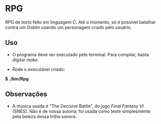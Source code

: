 RPG
===

RPG de texto feito em linguagem C.
Até o momento, só é possível batalhar contra um Goblin usando um personagem criado pelo usuário.

Uso
---
  - O programa deve ser executado pelo terminal. Para compilar, basta digitar *make*.

  - Rode o executável criado:

  **$ ./bin/Rpg**

Observações
----------

  - A música usada é "The Decisive Battle", do jogo *Final Fantasy VI* (SNES). Não é de nossa autoria; foi usada como teste simplesmente pela beleza dessa trilha sonora.
